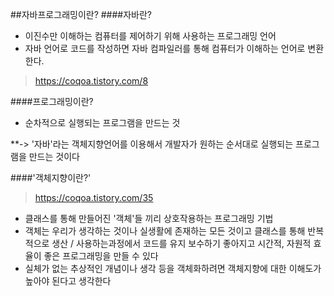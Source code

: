 ##자바프로그래밍이란?
####자바란?
 - 이진수만 이해하는 컴퓨터를 제어하기 위해 사용하는 프로그래밍 언어  
 - 자바 언어로 코드를 작성하면 자바 컴파일러를 통해 컴퓨터가 이해하는 언어로 변환한다.
  > https://coqoa.tistory.com/8

####프로그래밍이란?
  - 순차적으로 실행되는 프로그램을 만드는 것

**\-> '자바'라는 객체지향언어를 이용해서 개발자가 원하는 순서대로 실행되는 프로그램을 만드는 것이다

####'객체지향이란?'
  > https://coqoa.tistory.com/35
  - 클래스를 통해 만들어진 '객체'들 끼리 상호작용하는 프로그래밍 기법
  - 객체는 우리가 생각하는 것이나 실생활에 존재하는 모든 것이고 클래스를 통해 반복적으로 생산 / 사용하는과정에서 코드를 유지 보수하기 좋아지고 시간적, 자원적 효율이 좋은 프로그래밍을 만들 수 있다
  - 실체가 없는 추상적인 개념이나 생각 등을 객체화하려면 객체지향에 대한 이해도가 높아야 된다고 생각한다

